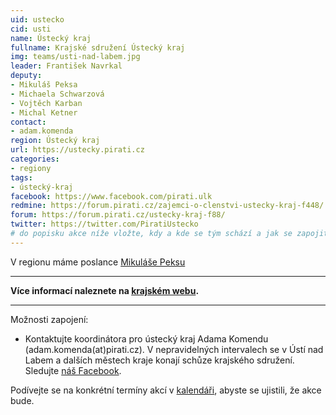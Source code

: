 ```yaml
---
uid: ustecko
cid: usti
name: Ústecký kraj
fullname: Krajské sdružení Ústecký kraj
img: teams/usti-nad-labem.jpg
leader: František Navrkal
deputy:
- Mikuláš Peksa
- Michaela Schwarzová
- Vojtěch Karban
- Michal Ketner
contact:
- adam.komenda
region: Ústecký kraj
url: https://ustecky.pirati.cz
categories:
- regiony
tags:
- ústecký-kraj 
facebook: https://www.facebook.com/pirati.ulk
redmine: https://forum.pirati.cz/zajemci-o-clenstvi-ustecky-kraj-f448/
forum: https://forum.pirati.cz/ustecky-kraj-f88/
twitter: https://twitter.com/PiratiUstecko
# do popisku akce níže vložte, kdy a kde se tým schází a jak se zapojit
---
```


V regionu máme poslance [Mikuláše Peksu](https://ustecky.pirati.cz/lide/mikulas-peksa/)

---
**Více informací naleznete na [krajském webu](https://ustecky.pirati.cz).**

---

Možnosti zapojení:

* Kontaktujte koordinátora pro ústecký kraj Adama Komendu (adam.komenda(аt)рirati.cz). V nepravidelných intervalech se v Ústí nad Labem a dalších městech kraje konají schůze krajského sdružení. Sledujte [náš Facebook](https://www.facebook.com/pg/pirati.ulk/events/).

Podívejte se na konkrétní termíny akcí v [kalendáři](https://calendar.google.com/calendar/embed?src=uskpirati%40gmail.com&ctz=Europe%2FPrague),
abyste se ujistili, že akce bude.
